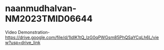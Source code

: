 # naanmudhalvan-NM2023TMID06644
Video Demonstration-https://drive.google.com/file/d/1ldlK1tQ_lzG0qPWGsm85PhQSaYCqLh6L/view?usp=drive_link
